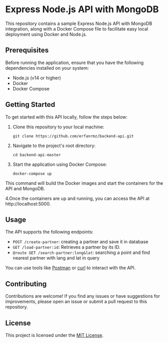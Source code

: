 # Express Node.js API with MongoDB

This repository contains a sample Express Node.js API with MongoDB integration, along with a Docker Compose file to facilitate easy local deployment using Docker and Node.js.

## Prerequisites

Before running the application, ensure that you have the following dependencies installed on your system:

- Node.js (v14 or higher)
- Docker
- Docker Compose

## Getting Started

To get started with this API locally, follow the steps below:

1. Clone this repository to your local machine:

   ```shell
   git clone https://github.com/erfanrmz/backend-api.git
   ```
2. Navigate to the project's root directory:
   ```shell
   cd backend-api-master
   ```
3. Start the application using Docker Compose:
   ```shell
   docker-compose up
   ```
This command will build the Docker images and start the containers for the API and MongoDB.

4.Once the containers are up and running, you can access the API at http://localhost:5000.

## Usage

The API supports the following endpoints:

- `POST /create-partner`: creating a partner and save it in database
- `GET /load-partner:id`: Retrieves a partner by its ID.
- `@route GET /search-partner:long&lat`: searching a point and find nearest partner with lang and lat in query

You can use tools like [Postman](https://www.postman.com) or [curl](https://curl.se) to interact with the API.

## Contributing

Contributions are welcome! If you find any issues or have suggestions for improvements, please open an issue or submit a pull request to this repository.

## License

This project is licensed under the [MIT License](LICENSE).




